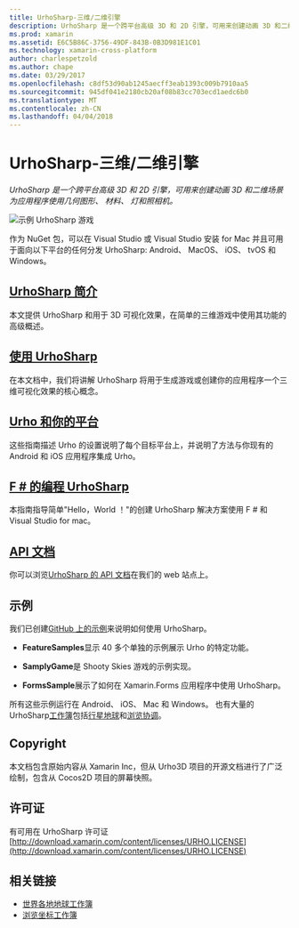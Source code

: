 ```yaml
---
title: UrhoSharp-三维/二维引擎
description: UrhoSharp 是一个跨平台高级 3D 和 2D 引擎，可用来创建动画 3D 和二维场景为应用程序使用几何图形、 材料、 灯和照相机。
ms.prod: xamarin
ms.assetid: E6C5B86C-3756-49DF-843B-0B3D981E1C01
ms.technology: xamarin-cross-platform
author: charlespetzold
ms.author: chape
ms.date: 03/29/2017
ms.openlocfilehash: c8df53d90ab1245aecff3eab1393c009b7910aa5
ms.sourcegitcommit: 945df041e2180cb20af08b83cc703ecd1aedc6b0
ms.translationtype: MT
ms.contentlocale: zh-CN
ms.lasthandoff: 04/04/2018
---
```

# <a name="urhosharp---3d2d-engine"></a>UrhoSharp-三维/二维引擎

_UrhoSharp 是一个跨平台高级 3D 和 2D 引擎，可用来创建动画 3D 和二维场景为应用程序使用几何图形、 材料、 灯和照相机。_

![](images/video.gif "示例 UrhoSharp 游戏")

作为 NuGet 包，可以在 Visual Studio 或 Visual Studio 安装 for Mac 并且可用于面向以下平台的任何分发 UrhoSharp: Android、 MacOS、 iOS、 tvOS 和 Windows。

##  <a name="an-introduction-to-urhosharpgraphics-gamesurhosharpintroductionmd"></a>[UrhoSharp 简介](~/graphics-games/urhosharp/introduction.md)

本文提供 UrhoSharp 和用于 3D 可视化效果，在简单的三维游戏中使用其功能的高级概述。

##  <a name="using-urhosharpgraphics-gamesurhosharpusingmd"></a>[使用 UrhoSharp](~/graphics-games/urhosharp/using.md)

在本文档中，我们将讲解 UrhoSharp 将用于生成游戏或创建你的应用程序一个三维可视化效果的核心概念。

## <a name="urho-and-your-platformgraphics-gamesurhosharpplatformindexmd"></a>[Urho 和你的平台](~/graphics-games/urhosharp/platform/index.md)

这些指南描述 Urho 的设置说明了每个目标平台上，并说明了方法与你现有的 Android 和 iOS 应用程序集成 Urho。

## <a name="programming-urhosharp-with-fgraphics-gamesurhosharpfsharpmd"></a>[F # 的编程 UrhoSharp](~/graphics-games/urhosharp/fsharp.md)

本指南指导简单"Hello，World ！"的创建 UrhoSharp 解决方案使用 F # 和 Visual Studio for mac。

## <a name="api-documentationhttpsdeveloperxamarincomapirooturho"></a>[API 文档](https://developer.xamarin.com/api/root/Urho/)

你可以浏览[UrhoSharp 的 API 文档](https://developer.xamarin.com/api/root/Urho/)在我们的 web 站点上。

## <a name="samples"></a>示例

我们已创建[GitHub 上的示例](http://github.com/xamarin/urho-samples)来说明如何使用 UrhoSharp。

- **FeatureSamples**显示 40 多个单独的示例展示 Urho 的特定功能。

- **SamplyGame**是 Shooty Skies 游戏的示例实现。

- **FormsSample**展示了如何在 Xamarin.Forms 应用程序中使用 UrhoSharp。

所有这些示例运行在 Android、 iOS、 Mac 和 Windows。
也有大量的 UrhoSharp[工作簿](https://developer.xamarin.com/workbooks/)包括[行星地球](https://developer.xamarin.com/workbooks/graphics/urhosharp/planetearth/planetearth.workbook)和[浏览协调](https://developer.xamarin.com/workbooks/graphics/urhosharp/coordinates/ExploringUrhoCoordinates.workbook)。


## <a name="copyright"></a>Copyright

本文档包含原始内容从 Xamarin Inc，但从 Urho3D 项目的开源文档进行了广泛绘制，包含从 Cocos2D 项目的屏幕快照。

## <a name="license"></a>许可证

有可用在 UrhoSharp 许可证 [http://download.xamarin.com/content/licenses/URHO.LICENSE](http://download.xamarin.com/content/licenses/URHO.LICENSE)



## <a name="related-links"></a>相关链接

- [世界各地地球工作簿](https://developer.xamarin.com/workbooks/graphics/urhosharp/planetearth/planetearth.workbook)
- [浏览坐标工作簿](https://developer.xamarin.com/workbooks/graphics/urhosharp/coordinates/ExploringUrhoCoordinates.workbook)
